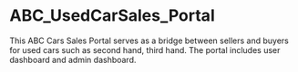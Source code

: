 # ABC_UsedCarSales_Portal
This ABC Cars Sales Portal serves as a bridge between sellers and buyers for used cars such as second hand, third hand. The portal includes user dashboard and admin dashboard.
